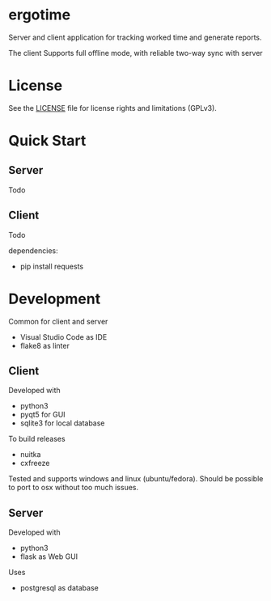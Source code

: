 # ergotime

Server and client application for tracking worked time and generate reports.

The client Supports full offline mode, with reliable two-way sync with server

# License

See the [LICENSE](LICENSE) file for license rights and limitations (GPLv3).


# Quick Start

## Server

Todo


## Client

Todo

dependencies:
- pip install requests

# Development

Common for client and server
- Visual Studio Code as IDE
- flake8 as linter

## Client

Developed with
- python3
- pyqt5 for GUI
- sqlite3 for local database

To build releases
- nuitka
- cxfreeze

Tested and supports windows and linux (ubuntu/fedora). 
Should be possible to port to osx without too much issues.


## Server

Developed with
  - python3
  - flask as Web GUI

Uses
  - postgresql as database
